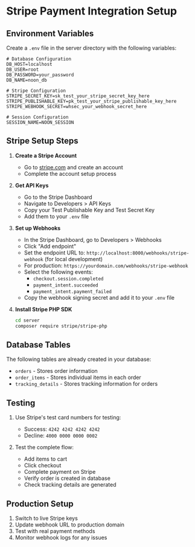 # Stripe Payment Integration Setup

## Environment Variables

Create a `.env` file in the server directory with the following variables:

```env
# Database Configuration
DB_HOST=localhost
DB_USER=root
DB_PASSWORD=your_password
DB_NAME=noon_db

# Stripe Configuration
STRIPE_SECRET_KEY=sk_test_your_stripe_secret_key_here
STRIPE_PUBLISHABLE_KEY=pk_test_your_stripe_publishable_key_here
STRIPE_WEBHOOK_SECRET=whsec_your_webhook_secret_here

# Session Configuration
SESSION_NAME=NOON_SESSION
```

## Stripe Setup Steps

1. **Create a Stripe Account**
   - Go to [stripe.com](https://stripe.com) and create an account
   - Complete the account setup process

2. **Get API Keys**
   - Go to the Stripe Dashboard
   - Navigate to Developers > API Keys
   - Copy your Test Publishable Key and Test Secret Key
   - Add them to your `.env` file

3. **Set up Webhooks**
   - In the Stripe Dashboard, go to Developers > Webhooks
   - Click "Add endpoint"
   - Set the endpoint URL to: `http://localhost:8000/webhooks/stripe-webhook` (for local development)
   - For production: `https://yourdomain.com/webhooks/stripe-webhook`
   - Select the following events:
     - `checkout.session.completed`
     - `payment_intent.succeeded`
     - `payment_intent.payment_failed`
   - Copy the webhook signing secret and add it to your `.env` file

4. **Install Stripe PHP SDK**
   ```bash
   cd server
   composer require stripe/stripe-php
   ```

## Database Tables

The following tables are already created in your database:

- `orders` - Stores order information
- `order_items` - Stores individual items in each order
- `tracking_details` - Stores tracking information for orders

## Testing

1. Use Stripe's test card numbers for testing:
   - Success: `4242 4242 4242 4242`
   - Decline: `4000 0000 0000 0002`

2. Test the complete flow:
   - Add items to cart
   - Click checkout
   - Complete payment on Stripe
   - Verify order is created in database
   - Check tracking details are generated

## Production Setup

1. Switch to live Stripe keys
2. Update webhook URL to production domain
3. Test with real payment methods
4. Monitor webhook logs for any issues

